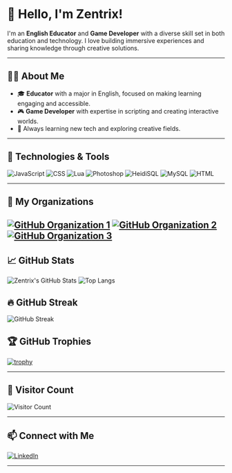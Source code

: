 
# 👋 Hello, I'm Zentrix! 

I'm an **English Educator** and **Game Developer** with a diverse skill set in both education and technology. I love building immersive experiences and sharing knowledge through creative solutions.

---





## 🧑‍🏫 About Me

- 🎓 **Educator** with a major in English, focused on making learning engaging and accessible.
- 🎮 **Game Developer** with expertise in scripting and creating interactive worlds.
- 🌱 Always learning new tech and exploring creative fields.

---

## 🔧 Technologies & Tools

![JavaScript](https://img.shields.io/badge/JavaScript-F7DF1E?style=for-the-badge&logo=javascript&logoColor=black)
![CSS](https://img.shields.io/badge/CSS-1572B6?style=for-the-badge&logo=css3&logoColor=white)
![Lua](https://img.shields.io/badge/Lua-2C2D72?style=for-the-badge&logo=lua&logoColor=white)
![Photoshop](https://img.shields.io/badge/Adobe_Photoshop-31A8FF?style=for-the-badge&logo=adobe-photoshop&logoColor=white)
![HeidiSQL](https://img.shields.io/badge/HeidiSQL-4479A1?style=for-the-badge&logo=heidisql&logoColor=white)
![MySQL](https://img.shields.io/badge/MySQL-4479A1?style=for-the-badge&logo=mysql&logoColor=white)
![HTML](https://img.shields.io/badge/HTML-E34F26?style=for-the-badge&logo=html5&logoColor=white)

---
## 👥 My Organizations

[![GitHub Organization 1](https://img.shields.io/badge/TheBillionaireCity-000000?style=for-the-badge&logo=github&logoColor=white)](https://github.com/The-Billionaire-City)
[![GitHub Organization 2](https://img.shields.io/badge/WAGERCITY-000000?style=for-the-badge&logo=github&logoColor=white)](https://github.com/WAGER-CT)
[![GitHub Organization 3](https://img.shields.io/badge/MIDNIGHTRP-000000?style=for-the-badge&logo=github&logoColor=white)](https://github.com/Istribo-Gang)
---

## 📈 GitHub Stats

![Zentrix's GitHub Stats](https://github-readme-stats.vercel.app/api?username=ZaynTalastas&show_icons=true&theme=tokyonight)
![Top Langs](https://github-readme-stats.vercel.app/api/top-langs/?username=ZaynTalastas&layout=compact&theme=tokyonight)

## 🔥 GitHub Streak

![GitHub Streak](https://streak-stats.demolab.com/?user=ZaynTalastas&theme=tokyonight&hide_border=true)


## 🏆 GitHub Trophies

[![trophy](https://github-profile-trophy.vercel.app/?username=ZaynTalastas&theme=onedark)](https://github.com/ryo-ma/github-profile-trophy)

---

## 👀 Visitor Count

![Visitor Count](https://komarev.com/ghpvc/?username=ZaynTalastas&color=blue&style=flat-square)

---

## 📫 Connect with Me

[![LinkedIn](https://img.shields.io/badge/LinkedIn-0A66C2?style=for-the-badge&logo=linkedin&logoColor=white)](https://www.linkedin.com/in/jose-mari-delos-reyes/)


---



